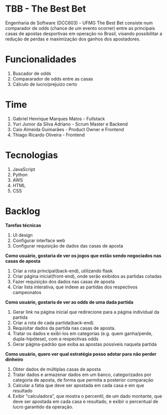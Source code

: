# TBB - The Best Bet
Engenharia de Software (DCC603) - UFMG 
The Best Bet consiste num comparador de odds (chance de um evento ocorrer) entre as principais casas de apostas desportivas em operação no Brasil, visando possibilitar 
a redução de perdas e maximização dos ganhos dos apostadores.

#  Funcionalidades
1. Buscador de odds
2. Compararador de odds entre as casas
3. Cálculo de lucro/prejuízo certo

#  Time
1. Gabriel Henrique Marques Matos - Fullstack
2. Yuri Junior da Silva Adriano - Scrum Master e Backend
3. Caio Almeida Guimarães - Product Owner e Frontend
4. Thiago Ricardo Oliveira - Frontend

# Tecnologias
1. JavaScript
2. Python
3. AWS
4. HTML
5. CSS

# Backlog

**Tarefas técnicas**
1. UI design
2. Configurar interface web
3. Configurar requisição de dados das casas de aposta

**Como usuário, gostaria de ver os jogos que estão sendo negociados nas casas de aposta**
1. Criar a rota principal(back-end), utilizando flask
2. Criar página inicial(front-end), onde serão exibidos as partidas cotadas
3. Fazer requisição dos dados nas casas de aposta
4. Criar lista interativa, que indexe as partidas dos respectivos campeonatos


**Como usuário, gostaria de ver as odds de uma dada partida**
1. Gerar link na página inicial que redirecione para a página individual da partida
2. Criar a rota de cada partida(back-end).
3. Requisitar dados da partida nas casas de aposta.
4. Tratar os dados e exibí-los em categorias (e.g. quem ganha/perde, dupla-hipótese), com a respectivas odds
5. Gerar página-padrão que exiba as apostas possíveis naquela partida

**Como usuário, quero ver qual estratégia posso adotar para não perder dinheiro**
1. Obter dados de múltiplas casas de aposta
2. Tratar dados e armazenar dados em um banco, categorizados por categoria de aposta, de forma que permita a posterior comparação
3. Calcular a fatia que deve ser apostada em cada casa e em que resultado
4. Exibir "calculadora", que mostra o percentil, de um dado montante, que deve ser apostada em cada casa e resultado, e exibir o percentual de lucro garantido da operação.
